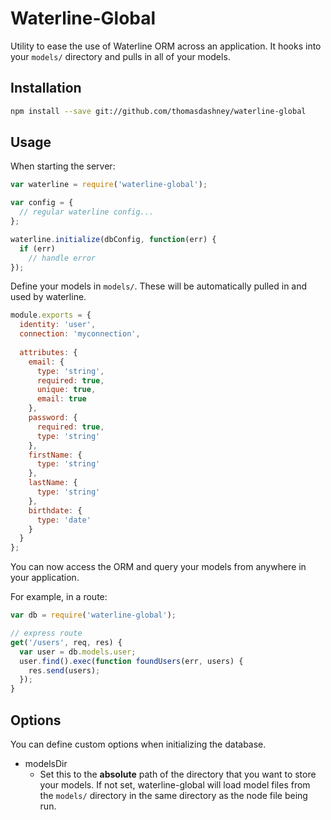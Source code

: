 Waterline-Global
================

Utility to ease the use of Waterline ORM across an application. It hooks into your `models/` directory and pulls in all of your models.

Installation
----------
```bash
npm install --save git://github.com/thomasdashney/waterline-global
```
Usage
----------
When starting the server:

```javascript
var waterline = require('waterline-global');

var config = {
  // regular waterline config...
};

waterline.initialize(dbConfig, function(err) {
  if (err)
    // handle error
});
```

Define your models in `models/`. These will be automatically pulled in and used by waterline.

```javascript
module.exports = {
  identity: 'user',
  connection: 'myconnection',
  
  attributes: {
    email: {
      type: 'string',
      required: true,
      unique: true,
      email: true
    },
    password: {
      required: true,
      type: 'string'
    },
    firstName: {
      type: 'string'
    },
    lastName: {
      type: 'string'
    },
    birthdate: {
      type: 'date'
    }
  }
};

```

You can now access the ORM and query your models from anywhere in your application.

For example, in a route:

```javascript
var db = require('waterline-global');

// express route
get('/users', req, res) {
  var user = db.models.user;
  user.find().exec(function foundUsers(err, users) {
  	res.send(users);
  });
}

```

Options
--------
You can define custom options when initializing the database.

* modelsDir
	* Set this to the __absolute__ path of the directory that you want to store your models. If not set, waterline-global will load model files from the `models/` directory in the same directory as the node file being run.
